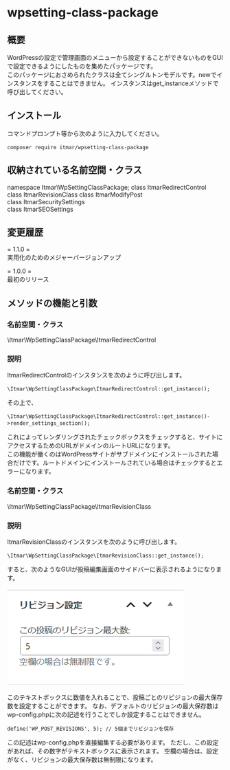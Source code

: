 # wpsetting-class-package

## 概要
WordPressの設定で管理画面のメニューから設定することができないものをGUIで設定できるようにしたものを集めたパッケージです。  
このパッケージにおさめられたクラスは全てシングルトンモデルです。newでインスタンスをすることはできません。
インスタンスはget_instanceメソッドで呼び出してください。

## インストール
コマンドプロンプト等から次のように入力してください。
```
composer require itmar/wpsetting-class-package
```
## 収納されている名前空間・クラス
namespace Itmar\WpSettingClassPackage;
class ItmarRedirectControl      
class ItmarRevisionClass 
class ItmarModifyPost  
class ItmarSecuritySettings  
class ItmarSEOSettings

## 変更履歴

= 1.1.0 =  
実用化のためのメジャーバージョンアップ

= 1.0.0 =  
最初のリリース

## メソッドの機能と引数
### 名前空間・クラス
\Itmar\WpSettingClassPackage\ItmarRedirectControl

### 説明
ItmarRedirectControlのインスタンスを次のように呼び出します。
```
\Itmar\WpSettingClassPackage\ItmarRedirectControl::get_instance();
```
その上で、
```
\Itmar\WpSettingClassPackage\ItmarRedirectControl::get_instance()->render_settings_section();
```
これによってレンダリングされたチェックボックスをチェックすると、サイトにアクセスするためのURLがドメインのルートURLになります。  
この機能が働くのはWordPressサイトがサブドメインにインストールされた場合だけです。ルートドメインにインストールされている場合はチェックするとエラーになります。  

### 名前空間・クラス
\Itmar\WpSettingClassPackage\ItmarRevisionClass

### 説明
ItmarRevisionClassのインスタンスを次のように呼び出します。
```
\Itmar\WpSettingClassPackage\ItmarRevisionClass::get_instance();
```
すると、次のようなGUIが投稿編集画面のサイドバーに表示されるようになります。  
  
![image.png](/assets/revision-scsho.png)  
  
このテキストボックスに数値を入れることで、投稿ごとのリビジョンの最大保存数を設定することができます。
なお、デフォルトのリビジョンの最大保存数はwp-config.phpに次の記述を行うことでしか設定することはできません。
```
define('WP_POST_REVISIONS', 5); // 5個までリビジョンを保存
```
この記述はwp-config.phpを直接編集する必要があります。
ただし、この設定があれば、その数字がテキストボックスに表示されます。
空欄の場合は、設定がなく、リビジョンの最大保存数は無制限になります。